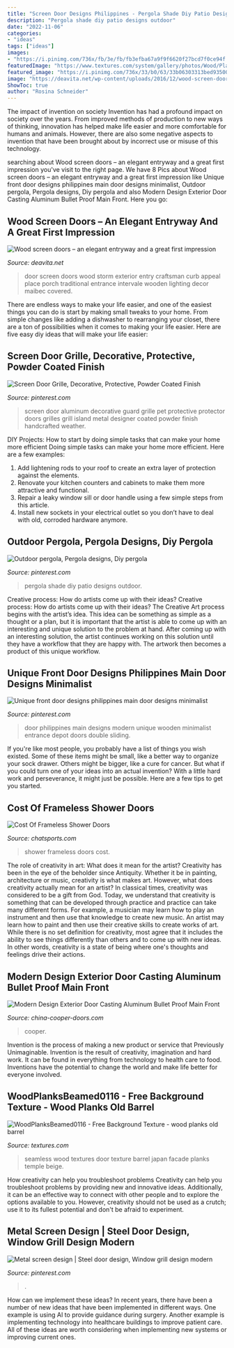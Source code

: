 ```yaml
---
title: "Screen Door Designs Philippines - Pergola Shade Diy Patio Designs Outdoor"
description: "Pergola shade diy patio designs outdoor"
date: "2022-11-06"
categories:
- "ideas"
tags: ["ideas"]
images:
- "https://i.pinimg.com/736x/fb/3e/fb/fb3efba67a9f9f6620f27bcd7f0ce94f.jpg"
featuredImage: "https://www.textures.com/system/gallery/photos/Wood/Planks/Beamed/114341/WoodPlanksBeamed0116_17_600.jpg?v=5"
featured_image: "https://i.pinimg.com/736x/33/b0/63/33b06303313bed935005a62764dda839--screen-door-protector-aluminum-screen.jpg"
image: "https://deavita.net/wp-content/uploads/2016/12/wood-screen-doors-covered-house-entryfront-door-front-porch-lanterns.jpg"
ShowToc: true
author: "Rosina Schneider"
---
```



The impact of invention on society
Invention has had a profound impact on society over the years. From improved methods of production to new ways of thinking, innovation has helped make life easier and more comfortable for humans and animals. However, there are also some negative aspects to invention that have been brought about by incorrect use or misuse of this technology.

	

		
searching about Wood screen doors – an elegant entryway and a great first impression you've visit to the right page. We have 8 Pics about Wood screen doors – an elegant entryway and a great first impression like Unique front door designs philippines main door designs minimalist, Outdoor pergola, Pergola designs, Diy pergola and also Modern Design Exterior Door Casting Aluminum Bullet Proof Main Front. Here you go:
		
    
## Wood Screen Doors – An Elegant Entryway And A Great First Impression

<img loading=lazy src="https://deavita.net/wp-content/uploads/2016/12/wood-screen-doors-covered-house-entryfront-door-front-porch-lanterns.jpg" onerror="this.onerror=null;this.src='https://tse4.mm.bing.net/th?id=OIP.0oFjnZEX-E5hqAXVat7H9wHaLH&amp;pid=15.1';" alt="Wood screen doors – an elegant entryway and a great first impression">

_Source: deavita.net_

>door screen doors wood storm exterior entry craftsman curb appeal place porch traditional entrance intervale wooden lighting decor maibec covered. 

	

There are endless ways to make your life easier, and one of the easiest things you can do is start by making small tweaks to your home. From simple changes like adding a dishwasher to rearranging your closet, there are a ton of possibilities when it comes to making your life easier. Here are five easy diy ideas that will make your life easier: 

    
## Screen Door Grille, Decorative, Protective, Powder Coated Finish

<img loading=lazy src="https://i.pinimg.com/736x/33/b0/63/33b06303313bed935005a62764dda839--screen-door-protector-aluminum-screen.jpg" onerror="this.onerror=null;this.src='https://tse1.mm.bing.net/th?id=OIP.MCHQfAe9tE-E4C1d59EQRQHaJ4&amp;pid=15.1';" alt="Screen Door Grille, Decorative, Protective, Powder Coated Finish">

_Source: pinterest.com_

>screen door aluminum decorative guard grille pet protective protector doors grilles grill island metal designer coated powder finish handcrafted weather. 

	

DIY Projects: How to start by doing simple tasks that can make your home more efficient
Doing simple tasks can make your home more efficient. Here are a few examples:
1. Add lightening rods to your roof to create an extra layer of protection against the elements.
2. Renovate your kitchen counters and cabinets to make them more attractive and functional.
3. Repair a leaky window sill or door handle using a few simple steps from this article. 
4. Install new sockets in your electrical outlet so you don’t have to deal with old, corroded hardware anymore.

    
## Outdoor Pergola, Pergola Designs, Diy Pergola

<img loading=lazy src="https://i.pinimg.com/736x/b4/fd/c0/b4fdc044fa70790deab5de632b714228--patio-shade-ideas-patio-ideas.jpg" onerror="this.onerror=null;this.src='https://tse3.mm.bing.net/th?id=OIP.4Z3mBYWNIPdAJ8-OeoNQYAHaJ3&amp;pid=15.1';" alt="Outdoor pergola, Pergola designs, Diy pergola">

_Source: pinterest.com_

>pergola shade diy patio designs outdoor. 

	

Creative process: How do artists come up with their ideas?
Creative process: How do artists come up with their ideas?
The Creative Art process begins with the artist’s idea. This idea can be something as simple as a thought or a plan, but it is important that the artist is able to come up with an interesting and unique solution to the problem at hand. After coming up with an interesting solution, the artist continues working on this solution until they have a workflow that they are happy with. The artwork then becomes a product of this unique workflow.

    
## Unique Front Door Designs Philippines Main Door Designs Minimalist

<img loading=lazy src="https://i.pinimg.com/736x/fb/3e/fb/fb3efba67a9f9f6620f27bcd7f0ce94f.jpg" onerror="this.onerror=null;this.src='https://tse3.mm.bing.net/th?id=OIP.1jft-SU4vAGNU_8KdGbbCAHaEj&amp;pid=15.1';" alt="Unique front door designs philippines main door designs minimalist">

_Source: pinterest.com_

>door philippines main designs modern unique wooden minimalist entrance depot doors double sliding. 

	

If you're like most people, you probably have a list of things you wish existed. Some of these items might be small, like a better way to organize your sock drawer. Others might be bigger, like a cure for cancer. But what if you could turn one of your ideas into an actual invention? With a little hard work and perseverance, it might just be possible. Here are a few tips to get you started.

    
## Cost Of Frameless Shower Doors

<img loading=lazy src="http://cdn.chatsports.com/thumbnails/4458-21884-original.jpeg" onerror="this.onerror=null;this.src='https://tse1.mm.bing.net/th?id=OIP.HXz3VlfMMG1DUbaaxqXjVQHaJ4&amp;pid=15.1';" alt="Cost Of Frameless Shower Doors">

_Source: chatsports.com_

>shower frameless doors cost. 

	

The role of creativity in art: What does it mean for the artist?
Creativity has been in the eye of the beholder since Antiquity. Whether it be in painting, architecture or music, creativity is what makes art. However, what does creativity actually mean for an artist? In classical times, creativity was considered to be a gift from God. Today, we understand that creativity is something that can be developed through practice and practice can take many different forms. For example, a musician may learn how to play an instrument and then use that knowledge to create new music. An artist may learn how to paint and then use their creative skills to create works of art. While there is no set definition for creativity, most agree that it includes the ability to see things differently than others and to come up with new ideas. In other words, creativity is a state of being where one's thoughts and feelings drive their actions.

    
## Modern Design Exterior Door Casting Aluminum Bullet Proof Main Front

<img loading=lazy src="https://ueeshop.ly200-cdn.com/u_file/UPAJ/UPAJ830/2007/photo/1084e31f0e.jpg" onerror="this.onerror=null;this.src='https://tse1.mm.bing.net/th?id=OIP.mewmC_0XnbbWNHvVSAUpQgHaJ3&amp;pid=15.1';" alt="Modern Design Exterior Door Casting Aluminum Bullet Proof Main Front">

_Source: china-cooper-doors.com_

>cooper. 

	

Invention is the process of making a new product or service that Previously Unimaginable. Invention is the result of creativity, imagination and hard work. It can be found in everything from technology to health care to food. Inventions have the potential to change the world and make life better for everyone involved.

    
## WoodPlanksBeamed0116 - Free Background Texture - Wood Planks Old Barrel

<img loading=lazy src="https://www.textures.com/system/gallery/photos/Wood/Planks/Beamed/114341/WoodPlanksBeamed0116_17_600.jpg?v=5" onerror="this.onerror=null;this.src='https://tse1.mm.bing.net/th?id=OIP.HSnWm22_Hxy_Uf1sOM9niAAAAA&amp;pid=15.1';" alt="WoodPlanksBeamed0116 - Free Background Texture - wood planks old barrel">

_Source: textures.com_

>seamless wood textures door texture barrel japan facade planks temple beige. 

	

How creativity can help you troubleshoot problems
Creativity can help you troubleshoot problems by providing new and innovative ideas. Additionally, it can be an effective way to connect with other people and to explore the options available to you. However, creativity should not be used as a crutch; use it to its fullest potential and don't be afraid to experiment.

    
## Metal Screen Design | Steel Door Design, Window Grill Design Modern

<img loading=lazy src="https://i.pinimg.com/736x/39/ac/43/39ac43f0826b865dee591aed11fbc38d.jpg" onerror="this.onerror=null;this.src='https://tse4.mm.bing.net/th?id=OIP.VOih-DI9W_CZcCBrjHKxTgHaJ3&amp;pid=15.1';" alt="Metal screen design | Steel door design, Window grill design modern">

_Source: pinterest.com_

>. 

	

How can we implement these ideas?
In recent years, there have been a number of new ideas that have been implemented in different ways. One example is using AI to provide guidance during surgery. Another example is implementing technology into healthcare buildings to improve patient care. All of these ideas are worth considering when implementing new systems or improving current ones.

